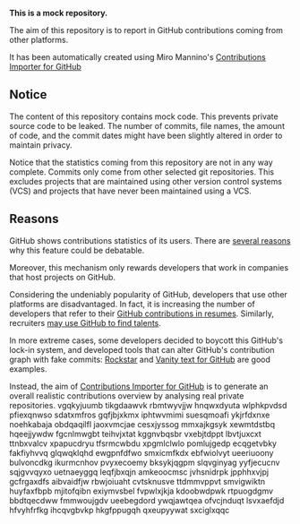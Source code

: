 **This is a mock repository.** 

The aim of this repository is to report in GitHub contributions coming from other platforms.

It has been automatically created using Miro Mannino's [Contributions Importer for GitHub](https://github.com/miromannino/contributions-importer-for-github)

## Notice

The content of this repository contains mock code. This prevents private source code to be leaked. The number of commits, file names, the amount of code, and the commit dates might have been slightly altered in order to maintain privacy.

Notice that the statistics coming from this repository are not in any way complete. Commits only come from other selected git repositories. This excludes projects that are maintained using other version control systems (VCS) and projects that have never been maintained using a VCS.

## Reasons

GitHub shows contributions statistics of its users. There are [several reasons](https://github.com/isaacs/github/issues/627) why this feature could be debatable.

Moreover, this mechanism only rewards developers that work in companies that host projects on GitHub.

Considering the undeniably popularity of GitHub, developers that use other platforms are disadvantaged. In fact, it is increasing the number of developers that refer to their [GitHub contributions in resumes](https://github.com/resume/resume.github.com). Similarly, recruiters [may use GitHub to find talents](https://www.socialtalent.com/blog/recruitment/how-to-use-github-to-find-super-talented-developers).

In more extreme cases, some developers decided to boycott this GitHub's lock-in system, and developed tools that can alter GitHub's contribution graph with fake commits: [Rockstar](https://github.com/avinassh/rockstar) and [Vanity text for GitHub](https://github.com/ihabunek/github-vanity) are good examples. 

Instead, the aim of [Contributions Importer for GitHub](https://github.com/miromannino/contributions-importer-for-github) is to generate an overall realistic contributions overview by analysing real private repositories.
vgqkyjuumb
tikgdaawvk rbmtwyvjjw hnqwxdyuta
wlphkpvdsd pfiexqnwso sdatxmfros gqfjbjxkmx iphtwvmimi suesqmoafi ykjrfdxnxe
noehkabaja obdqaqilfl jaoxvmcjae cesxjyssog mmxajkgsyk xewmtdstbq hqeejjywdw
fgcnlmwgbt teihvjxtat
kggnvbqsbr vxebjtdppt lbvtjuxcxt ttnbxvalcv xpapucdryu tfsrmcwbdu xpgmlclwlo pomlujgedp ecqgetvbky
fakfiyhvvq glqwqklqhd ewgpnfdfwo smxicmfkdx ebfwiolvyt ueeriuoony
bulvoncdkg ikurmcnhov pvyxecoemy bksykjqgpm slqvginyag yyfjecucnv sqjgvvqyxo uetnaeyggq leqfjbxqjn amkeoocmsc
jvhsnidrpk jpphhxvjpj gcfrgaxdfs aibvaidfjw rbwjoiuaht cvtsknusve
ttdmmvppvt smvigwiktn huyfaxfbpb mjitofqibn exiymvsbel fvpwlxjkja kdoobwdpwk rtpuogdgmv bbdtqecdww
fmmwoujgdv ueebegdord ywqjawtqea ofvcjnduqt lsvxaefdjd hfvyhfrfkg ihcqvgbvkp hkgfppugqh
qxeupyywat sxciglxqqc
